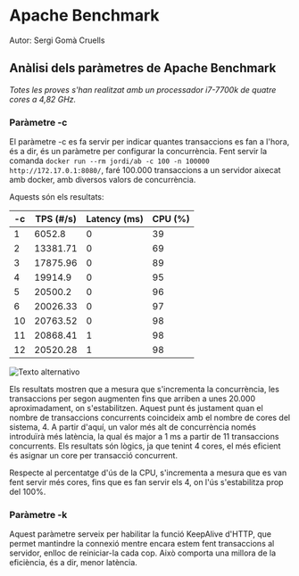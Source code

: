 # Apache Benchmark

Autor: Sergi Gomà Cruells



## Anàlisi dels paràmetres de Apache Benchmark

*Totes les proves s'han realitzat amb un processador i7-7700k de quatre cores a 4,82 GHz.*



### Paràmetre -c

El paràmetre -c es fa servir per indicar quantes transaccions es fan a l'hora, és a dir, és un paràmetre per configurar la concurrència. Fent servir la comanda `docker run --rm jordi/ab -c 100 -n 100000 http://172.17.0.1:8080/`, faré 100.000 transaccions a un servidor aixecat amb docker, amb diversos valors de concurrència.

Aquests són els resultats:

| -c   | TPS (#/s) | Latency (ms) | CPU (%) |
| ---- | --------- | ------------ | ------- |
| 1    | 6052.8    | 0            | 39      |
| 2    | 13381.71  | 0            | 69      |
| 3    | 17875.96  | 0            | 89      |
| 4    | 19914.9   | 0            | 95      |
| 5    | 20500.2   | 0            | 96      |
| 6    | 20026.33  | 0            | 97      |
| 10   | 20763.52  | 0            | 98      |
| 11   | 20868.41  | 1            | 98      |
| 12   | 20520.28  | 1            | 98      |

![Texto alternativo](/home/heisenberg/Pictures/tpslatencychart.png)

Els resultats mostren que a mesura que s'incrementa la concurrència, les transaccions per segon augmenten fins que arriben a unes 20.000 aproximadament, on s'estabilitzen. Aquest punt és justament quan el nombre de transaccions concurrents coincideix amb el nombre de cores del sistema, 4. A partir d'aquí, un valor més alt de concurrència només introduïrà més latència, la qual és major a 1 ms a partir de 11 transaccions concurrents. Els resultats són lògics, ja que tenint 4 cores, el més eficient és asignar un core per transacció concurrent.

Respecte al percentatge d'ús de la CPU, s'incrementa a mesura que es van fent servir més cores, fins que es fan servir els 4, on l'ús s'estabilitza prop del 100%.



### Paràmetre -k

Aquest paràmetre serveix per habilitar la funció KeepAlive d'HTTP, que permet mantindre la connexió mentre encara estem fent transaccions al servidor, enlloc de reiniciar-la cada cop. Això comporta una millora de la eficiència, és a dir, menor latència.

